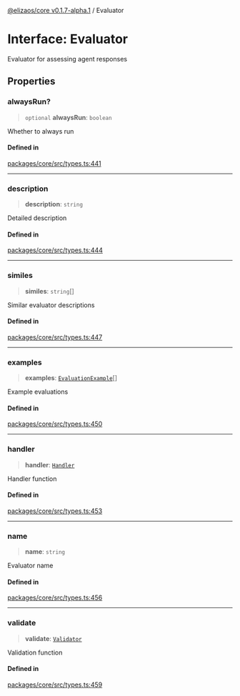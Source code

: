 [@elizaos/core v0.1.7-alpha.1](../index.md) / Evaluator

# Interface: Evaluator

Evaluator for assessing agent responses

## Properties

### alwaysRun?

> `optional` **alwaysRun**: `boolean`

Whether to always run

#### Defined in

[packages/core/src/types.ts:441](https://github.com/elizaOS/eliza/blob/main/packages/core/src/types.ts#L441)

***

### description

> **description**: `string`

Detailed description

#### Defined in

[packages/core/src/types.ts:444](https://github.com/elizaOS/eliza/blob/main/packages/core/src/types.ts#L444)

***

### similes

> **similes**: `string`[]

Similar evaluator descriptions

#### Defined in

[packages/core/src/types.ts:447](https://github.com/elizaOS/eliza/blob/main/packages/core/src/types.ts#L447)

***

### examples

> **examples**: [`EvaluationExample`](EvaluationExample.md)[]

Example evaluations

#### Defined in

[packages/core/src/types.ts:450](https://github.com/elizaOS/eliza/blob/main/packages/core/src/types.ts#L450)

***

### handler

> **handler**: [`Handler`](../type-aliases/Handler.md)

Handler function

#### Defined in

[packages/core/src/types.ts:453](https://github.com/elizaOS/eliza/blob/main/packages/core/src/types.ts#L453)

***

### name

> **name**: `string`

Evaluator name

#### Defined in

[packages/core/src/types.ts:456](https://github.com/elizaOS/eliza/blob/main/packages/core/src/types.ts#L456)

***

### validate

> **validate**: [`Validator`](../type-aliases/Validator.md)

Validation function

#### Defined in

[packages/core/src/types.ts:459](https://github.com/elizaOS/eliza/blob/main/packages/core/src/types.ts#L459)
